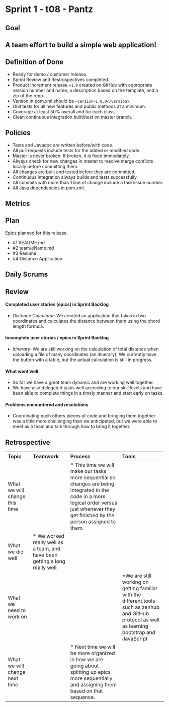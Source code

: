 # Sprint 1 - t08 - Pantz

## Goal

## A team effort to build a simple web application!

## Definition of Done

* Ready for demo / customer release.
* Sprint Review and Restrospectives completed.
* Product Increment release `v1.0` created on GitHub with appropriate version number and name, a description based on the template, and a zip of the repo.
* Version in pom.xml should be `<version>1.0.0</version>`.
* Unit tests for all new features and public methods at a minimum.
* Coverage at least 50% overall and for each class.
* Clean continuous integration build/test on master branch.

## Policies

* Tests and Javadoc are written before/with code.  
* All pull requests include tests for the added or modified code.
* Master is never broken.  If broken, it is fixed immediately.
* Always check for new changes in master to resolve merge conflicts locally before committing them.
* All changes are built and tested before they are committed.
* Continuous integration always builds and tests successfully.
* All commits with more than 1 line of change include a task/issue number.
* All Java dependencies in pom.xml.


## Metrics 

## Plan

Epics planned for this release.

* #1 README.md
* #2 team/eName.md
* #3 Resume
* #4 Distance Application

## Daily Scrums

## Review

#### Completed user stories (epics) in Sprint Backlog 
* *Distance Calculator*: We created an application that takes in two coordinates and calculates the distance between them using the chord length formula.

#### Incomplete user stories / epics in Sprint Backlog 
* *Itinerary*: We are still working on the calculation of total distance when uploading a file of many coordinates (an itinerary). We currently have the button with a table, but the actual calculation is still in progress.

#### What went well
* So far we have a great team dynamic and are working well together. 
* We have also delegated tasks well according to our skill levels and have been able to complete things in a timely manner and start early on tasks.

#### Problems encountered and resolutions
* Coordinating each others pieces of code and bringing them together was a little more challenging than we anticipated, but we were able to meet as a team and talk through how to bring it together. 

## Retrospective

Topic | Teamwork | Process | Tools
:--- | :--- | :--- | :---
What we will change this time |  | * This time we will make our tasks more sequential so changes are being integrated in the code in a more logical order versus just whenever they get finished by the person assigned to them. | 
What we did well | * We worked really well as a team, and have been getting a long really well.  |  | 
What we need to work on |  |  | *We are still working on getting familiar with the different tools such as zenhub and GitHub protocol as well as learning bootstrap and JavaScript
What we will change next time |  | * Next time we will be more organized in how we are going about splitting up epics more sequentially and assigning them based on that sequence.   |
